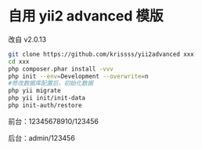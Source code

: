 # 自用 yii2 advanced 模版

改自 v2.0.13

```bash
git clone https://github.com/krissss/yii2advanced xxx
cd xxx
php composer.phar install -vvv
php init --env=Development --overwrite=n
#修改数据库配置后，初始化数据
php yii migrate
php yii init/init-data
php init-auth/restore
```

前台：12345678910/123456

后台：admin/123456